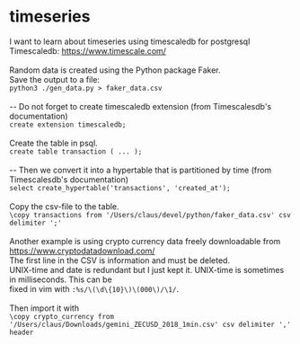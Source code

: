 # timeseries
I want to learn about timeseries using timescaledb for postgresql
<br />
Timescaledb: https://www.timescale.com/
<br />
<br />
Random data is created using the Python package Faker.
<br />
Save the output to a file:
<br />
`python3 ./gen_data.py > faker_data.csv`
<br />
<br />
-- Do not forget to create timescaledb extension (from Timescalesdb's documentation)
<br />
`create extension timescaledb;`
<br />
<br />
Create the table in psql.
<br />
`create table transaction ( ... );`
<br />
<br />
-- Then we convert it into a hypertable that is partitioned by time (from Timescalesdb's documentation)
<br />
`select create_hypertable('transactions', 'created_at');`
<br />
<br />
Copy the csv-file to the table.
<br />
`\copy transactions from '/Users/claus/devel/python/faker_data.csv' csv delimiter ';'`
<br />
<br />
Another example is using crypto currency data freely downloadable from https://www.cryptodatadownload.com/
<br />
The first line in the CSV is information and must be deleted.
<br />
UNIX-time and date is redundant but I just kept it. UNIX-time is sometimes in milliseconds. This can be
<br />
fixed in vim with `:%s/\(\d\{10}\)\(000\)/\1/`.
<br />
<br />
Then import it with
<br />
`\copy crypto_currency from '/Users/claus/Downloads/gemini_ZECUSD_2018_1min.csv' csv delimiter ',' header`
